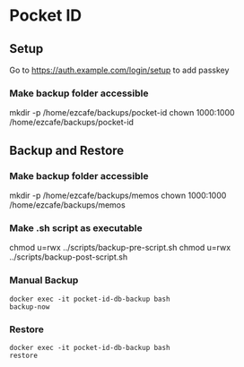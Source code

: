 # Pocket ID

## Setup

Go to https://auth.example.com/login/setup to add passkey

### Make backup folder accessible

mkdir -p /home/ezcafe/backups/pocket-id
chown 1000:1000 /home/ezcafe/backups/pocket-id

## Backup and Restore

### Make backup folder accessible

mkdir -p /home/ezcafe/backups/memos
chown 1000:1000 /home/ezcafe/backups/memos

### Make .sh script as executable

chmod u=rwx ../scripts/backup-pre-script.sh
chmod u=rwx ../scripts/backup-post-script.sh

### Manual Backup

<!-- https://github.com/tiredofit/docker-db-backup -->

```
docker exec -it pocket-id-db-backup bash
backup-now
```

### Restore

```
docker exec -it pocket-id-db-backup bash
restore
```

